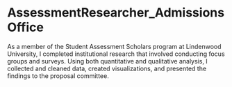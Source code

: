 # AssessmentResearcher_AdmissionsOffice
As a member of the Student Assessment Scholars program at Lindenwood University, I completed institutional research that involved conducting focus groups and surveys. Using both quantitative and qualitative analysis, I collected and cleaned data, created visualizations, and presented the findings to the proposal committee.

